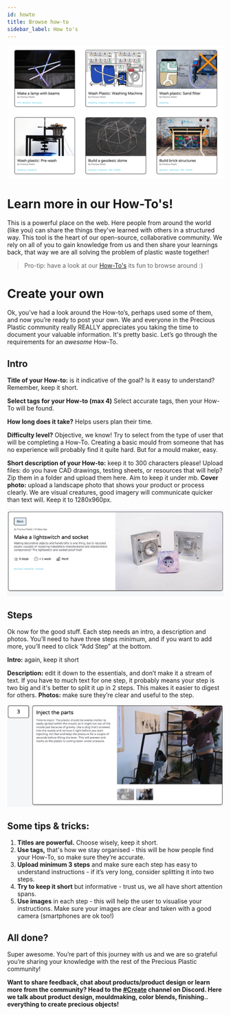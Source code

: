 ```yaml
---
id: howto
title: Browse how-to
sidebar_label: How to's
---
```


<style>
:root {
  --highlight: #ffe084;
  --links: rgb(131, 206, 235);
  --hover: rgb(131, 206, 235);
}
</style>


![How to](assets/create/howto2.png)

# Learn more in our How-To's!

This is a powerful place on the web. Here people from around the world (like you) can share the things they've learned with others in a structured way. This tool is the heart of our open-source, collaborative community. We rely on all of you to gain knowledge from us and then share your learnings back, that way we are all solving the problem of plastic waste together!

> Pro-tip: have a look at our [How-To's](https://community.preciousplastic.com/how-to) its fun to browse around :)

# Create your own
Ok, you’ve had a look around the How-to’s, perhaps used some of them, and now you’re ready to post your own. We and everyone in the Precious Plastic community really REALLY appreciates you taking the time to document your valuable information. It's pretty basic. Let’s go through the requirements for an *awesome* How-To.


## Intro
<b>Title of your How-to:</b> is it indicative of the goal? Is it easy to understand? Remember, keep it short.

<b>Select tags for your How-to (max 4)</b> Select accurate tags, then your How-To will be found.

<b>How long does it take?</b> Helps users plan their time.

<b>Difficulty level?</b> Objective, we know! Try to select from the type of user that will be completing a How-To. Creating a basic mould from someone that has no experience will probably find it quite hard. But for a mould maker, easy.

<b>Short description of your How-to:</b> keep it to 300 characters please!
Upload files: do you have CAD drawings, testing sheets, or resources that will help? Zip them in a folder and upload them here. Aim to keep it under mb.
<b>Cover photo:</b> upload a landscape photo that shows your product or process clearly. We are visual creatures, good imagery will communicate quicker than text will. Keep it to 1280x960px.

![How to](assets/create/how-to-title.jpg)

## Steps

Ok now for the good stuff. Each step needs an intro, a description and photos. You’ll need to have three steps minimum, and if you want to add more, you’ll need to click “Add Step” at the bottom.

<b>Intro:</b> again, keep it short

<b>Description:</b> edit it down to the essentials, and don’t make it a stream of text. If you have to much text for one step, it probably means your step is two big and it's better to split it up in 2 steps. This makes it easier to digest for others.
<b>Photos:</b> make sure they’re clear and useful to the step.

![How to](assets/create/how-to-step.jpg)


## Some tips & tricks:

1. <b>Titles are powerful.</b> Choose wisely, keep it short.
2. <b>Use tags,</b> that's how we stay organised - this will be how people find your How-To, so make sure they’re accurate.
3. <b>Upload minimum 3 steps</b> and make sure each step has easy to understand instructions - if it’s very long, consider splitting it into two steps.
4. <b>Try to keep it short</b> but informative - trust us, we all have short attention spans.
5. <b>Use images</b> in each step - this will help the user to visualise your instructions. Make sure your images are clear and taken with a good camera (smartphones are ok too!)


## All done?

Super awesome. You’re part of this journey with us and we are so grateful you’re sharing your knowledge with the rest of the Precious Plastic community!

<b>Want to share feedback, chat about products/product design or learn more from the community? Head to the [#Create](https://discordapp.com/invite/yhmfzTZ) channel on Discord. Here we talk about product design, mouldmaking, color blends, finishing.. everything to create precious objects!</b>
